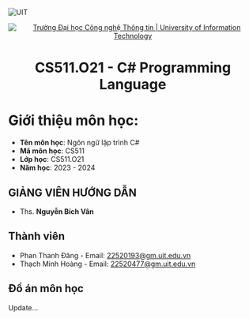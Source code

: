 ![UIT](https://img.shields.io/badge/from-UIT%20VNUHCM-blue?style=for-the-badge&link=https%3A%2F%2Fwww.uit.edu.vn%2F)
<p align="center">
  <a href="https://www.uit.edu.vn/" title="Trường Đại học Công nghệ Thông tin" style="border: 5;">
    <img src="https://i.imgur.com/WmMnSRt.png" alt="Trường Đại học Công nghệ Thông tin | University of Information Technology">
  </a>
</p>
<h1 align="center"><b>CS511.O21 - C# Programming Language</b></h1>

# Giới thiệu môn học:
<a name="gioithieumonhoc"></a>
* **Tên môn học**: Ngôn ngữ lập trình C#
* **Mã môn học**: CS511
* **Lớp học**: CS511.O21
* **Năm học**: 2023 - 2024

## GIẢNG VIÊN HƯỚNG DẪN
<a name="giangvien"></a>
* Ths. **Nguyễn Bích Vân**

## Thành viên
* Phan Thanh Đăng - Email: 22520193@gm.uit.edu.vn
* Thạch Minh Hoàng - Email: 22520477@gm.uit.edu.vn
## Đồ án môn học
Update...
